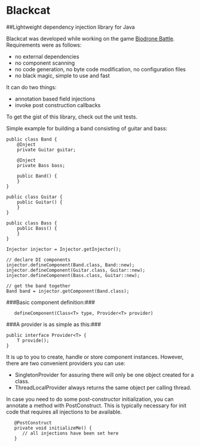 # Blackcat
##Lightweight dependency injection library for Java

Blackcat was developed while working on the game [Biodrone Battle](http://www.biodronebattle.com).
Requirements were as follows:
* no external dependencies
* no component scanning
* no code generation, no byte code modification, no configuration files
* no black magic, simple to use and fast

It can do two things:
* annotation based field injections
* invoke post construction callbacks

To get the gist of this library, check out the unit tests.

Simple example for building a band consisting of guitar and bass:
```
public class Band {
	@Inject
	private Guitar guitar;

	@Inject
	private Bass bass;

	public Band() {
	}
}

public class Guitar {
	public Guitar() {
	}
}

public class Bass {
	public Bass() {
	}
}
```
```
Injector injector = Injector.getInjector();

// declare DI components
injector.defineComponent(Band.class, Band::new);
injector.defineComponent(Guitar.class, Guitar::new);
injector.defineComponent(Bass.class, Guitar::new);

// get the band together
Band band = injector.getComponent(Band.class);
```

###Basic component definition:###
```
   defineComponent(Class<T> type, Provider<T> provider) 
```
###A provider is as simple as this:###
```
public interface Provider<T> {
	T provide();
}
```
It is up to you to create, handle or store component instances.
However, there are two convenient providers you can use:
* SingletonProvider for assuring there will only be one object created for a class.
* ThreadLocalProvider always returns the same object per calling thread.

In case you need to do some post-constructor initialization, you can annotate a method with PostConstruct.
This is typically necessary for init code that requires all injections to be available.
```
   @PostConstruct
   private void initializeMe() {
      // all injections have been set here
   }
```	
